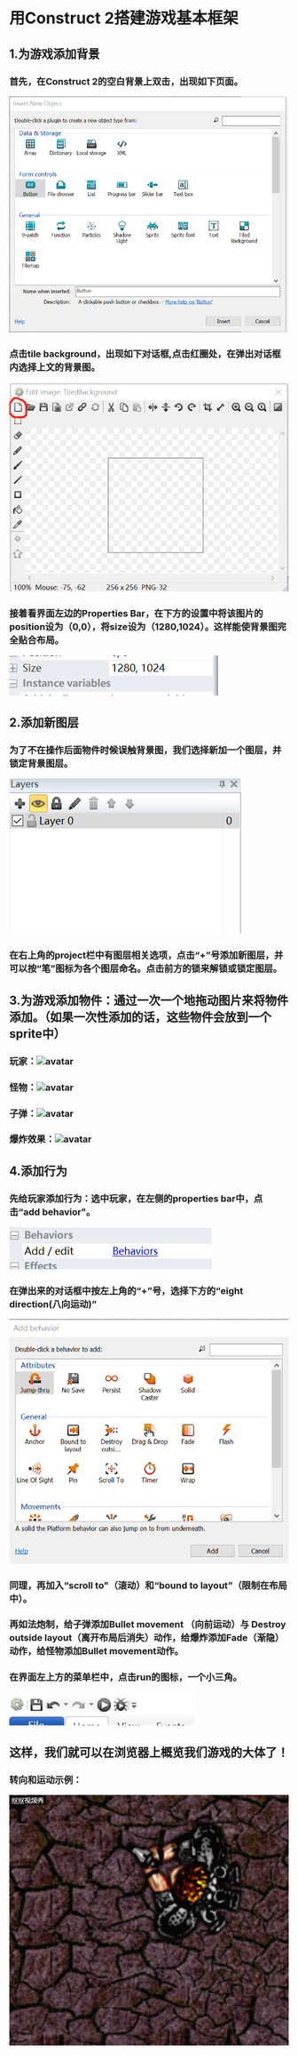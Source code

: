 
# 用Construct 2搭建游戏基本框架
## 1.为游戏添加背景
### 首先，在Construct 2的空白背景上双击，出现如下页面。
![](images/插入背景.png)
### 点击tile background，出现如下对话框,点击红圈处，在弹出对话框内选择上文的背景图。
![](images/添加背景.png)
### 接着看界面左边的Properties Bar，在下方的设置中将该图片的position设为（0,0），将size设为（1280,1024）。这样能使背景图完全贴合布局。
![](images/调节大小.png)

## 2.添加新图层
### 为了不在操作后面物件时候误触背景图，我们选择新加一个图层，并锁定背景图层。
![](images/添加图层.png)
### 在右上角的project栏中有图层相关选项，点击“+”号添加新图层，并可以按“笔”图标为各个图层命名。点击前方的锁来解锁或锁定图层。

## 3.为游戏添加物件：通过一次一个地拖动图片来将物件添加。（如果一次性添加的话，这些物件会放到一个sprite中）
### 玩家：![avatar](https://www.scirra.com/images/articles/player.png)
### 怪物：![avatar](https://www.scirra.com/images/articles/monster.png)
### 子弹：![avatar](https://www.scirra.com/images/articles/Bullet.png)
### 爆炸效果：![avatar](https://www.scirra.com/images/articles/explode.png)

## 4.添加行为
### 先给玩家添加行为：选中玩家，在左侧的properties bar中，点击“add behavior"。
![](images/添加behavior.png)
### 在弹出来的对话框中按左上角的“+”号，选择下方的“eight direction(八向运动)”
![](images/选择behavior.png)
### 同理，再加入“scroll to"（滚动）和“bound to layout”（限制在布局中）。
### 再如法炮制，给子弹添加Bullet movement （向前运动）与 Destroy outside layout（离开布局后消失）动作，给爆炸添加Fade（渐隐）动作，给怪物添加Bullet movement动作。
### 在界面左上方的菜单栏中，点击run的图标，一个小三角。
![](images/run.png)
## 这样，我们就可以在浏览器上概览我们游戏的大体了！
### 转向和运动示例：


![](images/怪物猎人.gif)